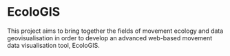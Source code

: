# EcoloGIS
This project aims to bring together the fields of movement ecology and data geovisualisation in order to develop an advanced web-based movement data visualisation tool, EcoloGIS.
